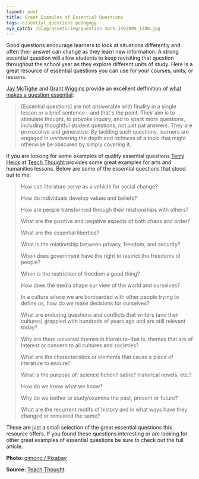 ```yaml
---
layout: post
title: Great Examples of Essential Questions
tags: essential_questions pedagogy
eye_catch: /blog/assets/img/question-mark-2492009_1280.jpg
---
```


Good questions encourage learners to look at situations differently and often their answer can change as they learn new information.  A strong essential question will allow students to keep revisiting that question throughout the school year as they explore different units of study.  Here is a great resource of essential questions you can use for your courses, units, or lessons. 

<!--more-->

[Jay McTighe](https://twitter.com/jaymctighe) and [Grant Wiggins](https://twitter.com/grantwiggins) provide an excellent deffinition of [what makes a question essential](http://www.ascd.org/publications/books/109004/chapters/What-Makes-a-Question-Essential%A2.aspx):

> [Essential questions] are not answerable with finality in a single lesson or a brief sentence—and that's the point. Their aim is to stimulate thought, to provoke inquiry, and to spark more questions, including thoughtful student questions, not just pat answers. They are provocative and generative. By tackling such questions, learners are engaged in *uncovering* the depth and richness of a topic that might otherwise be obscured by simply *covering* it.

If you are looking for some examples of quality essential questions [Terry Heick](https://twitter.com/terryheickedu) at [Teach Thought](https://www.teachthought.com/pedagogy/examples-of-essential-questions/) provides some great examples for arts and humanities lessons.  Below are some of the essential questions that stood out to me:

> How can literature serve as a vehicle for social change?
>
> How do individuals develop values and beliefs?
>
> How are people transformed through their relationships with others?
>
> What are the positive and negative aspects of both chaos and order?
>
> What are the essential liberties?
>
> What is the relationship between privacy, freedom, and security?
>
> When does government have the right to restrict the freedoms of people?
>
> When is the restriction of freedom a good thing?
>
> How does the media shape our view of the world and ourselves?
>
> In a culture where we are bombarded with other people trying to define us, how do we make decisions for ourselves?
>
> What are enduring questions and conflicts that writers (and their cultures) grappled with hundreds of years ago and are still relevant today?
>
> Why are there universal themes in literature–that is, themes that are of interest or concern to all cultures and societies?
>
> What are the characteristics or elements that cause a piece of literature to endure?
>
> What is the purpose of: science fiction? satire? historical novels, etc.?
>
> How do we know what we know?
>
> Why do we bother to study/examine the past, present or future?
>
> What are the recurrent motifs of history and in what ways have they changed or remained the same?

These are just a small selection of the great essential questions this resource offers.  If you found these questions interesting or are looking for other great examples of essential questions be sure to check out the full article.

**Photo:** [qimono / Pixabay](https://pixabay.com/images/id-2492009/)

**Source:** [Teach Thought](https://www.teachthought.com/pedagogy/examples-of-essential-questions/)